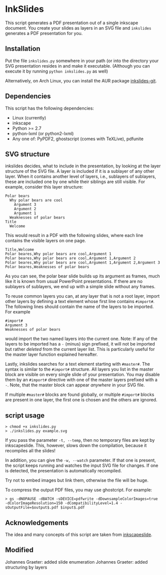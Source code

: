 # InkSlides

This script generates a PDF presentation out of a single inkscape
document. You create your slides as layers in an SVG file and `inkslides`
generates a PDF presentation for you. 

## Installation

Put the file `inkslides.py` somewhere in your path (or into the
directory your SVG presentation resides in and make it executable. 
(Although you can execute it by running `python inkslides.py` as
well)

Alternatively, on Arch Linux, you can install the AUR package
[inkslides-git](https://aur.archlinux.org/packages/inkslides-git/).

## Dependencies

This script has the following dependencies:

  * Linux (currently)
  * inkscape
  * Python >= 2.7
  * python-lxml (or python2-lxml)
  * Any one of: PyPDF2, ghostscript (comes with TeXLive), pdfunite

## SVG structure

inkslides decides, what to include in the presentation, by looking at the 
layer structure of the SVG file. A layer is included if it is a sublayer of 
any other layer. When it contains another level of layers, i.e., sublayers 
of sublayers, these are included one by one while their siblings are still 
visible. For example, consider this layer structure:

```
Polar bears
  Why polar bears are cool
    Argument 3
    Argument 2
    Argument 1
  Weaknesses of polar bears
Title
  Welcome
```

This would result in a PDF with the following slides, where each line 
contains the visible layers on one page.

```
Title,Welcome
Polar beares,Why polar bears are cool,Argument 1
Polar beares,Why polar bears are cool,Argument 1,Argument 2
Polar beares,Why polar bears are cool,Argument 1,Argument 2,Argument 3
Polar beares,Weaknesses of polar bears
```

As you can see, the polar bear slide builds up its argument as frames, much 
like it is known from usual PowerPoint presentations. If there are no 
sublayers of sublayers, we end up with a simple slide without any frames.

To reuse common layers you can, at any layer that is not a root layer, 
import other layers by defining a text element whose first line contains 
`#import#`. The following lines should contain the name of the layers to 
be imported. For example

```
#import#
Argument 3
Weaknesses of polar bears
```

would import the two named layers into the current one. Note: If any of 
the layers to be imported has a `-` (minus) sign prefixed, it will not 
be imported but rather _deleted_ from the current layer list. This is 
particularly useful for the master layer function explained hereafter.

Lastly, inkslides searches for a text element starting with `#master#`. 
The syntax is similar to the `#import#` structure. All layers you list in 
the master block are visible on every single slide of your presentation. 
You may disable them by an `#import#` directive with one of the master 
layers prefixed with a `-`. Note, that the master block can appear 
_anywhere_ in your SVG file. 

If multiple `#master#` blocks are found globally, or multiple `#import#` 
blocks are present in one layer, the first one is chosen and the others 
are ignored. 

## script usage
```
> chmod +x inkslides.py
> ./inkslides.py example.svg
```

If you pass the parameter `-t, --temp`, then no temporary files are
kept by inkscapeslide. This, however, slows down the compilation,
because it recompiles all the slides!

In addition, you can give the `-w, --watch` parameter. If that one is 
present, the script keeps running and watches the input SVG file for 
changes. If one is detected, the presentation is automatically recompiled.

Try not to embed images but link them, otherwise the file will be huge.

To compress the output PDF files, you may use ghostcript. For example:

```
> gs -dNOPAUSE -dBATCH -sDEVICE=pdfwrite -dDownsampleColorImages=true -dColorImageResolution=150 -dCompatibilityLevel=1.4 -sOutputFile=$output$.pdf $input$.pdf
```

## Acknowledgements

The idea and many concepts of this script are taken from 
[inkscapeslide](https://github.com/abourget/inkscapeslide).

## Modified

Johannes Graeter: added slide enumeration
Johannes Graeter: added structuring by layers
